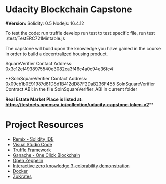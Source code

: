 # Udacity Blockchain Capstone
**#Version:**
Solidity: 0.5
Nodejs: 16.4.12

To test the code:
run truffle develop
run test 
to test specific file, run test ./test/TestERC721Mintable.js

The capstone will build upon the knowledge you have gained in the course in order to build a decentralized housing product. 

SquareVerifier Contact Address: 0x3c12ef4938975540e3082ca3f46c4a0c94e36fc4

**SolnSquareVerifier Contact Address: 0x09cb1b0E91987d81D8d1B412dD87F2DaB236F455
SolnSquareVerifier Contract ABI: in the file SolnSquareVerifier_ABI in current folder

**Real Estate Market Place is listed at:
https://testnets.opensea.io/collection/udacity-capstone-token-v2****

# Project Resources

* [Remix - Solidity IDE](https://remix.ethereum.org/)
* [Visual Studio Code](https://code.visualstudio.com/)
* [Truffle Framework](https://truffleframework.com/)
* [Ganache - One Click Blockchain](https://truffleframework.com/ganache)
* [Open Zeppelin ](https://openzeppelin.org/)
* [Interactive zero knowledge 3-colorability demonstration](http://web.mit.edu/~ezyang/Public/graph/svg.html)
* [Docker](https://docs.docker.com/install/)
* [ZoKrates](https://github.com/Zokrates/ZoKrates)
